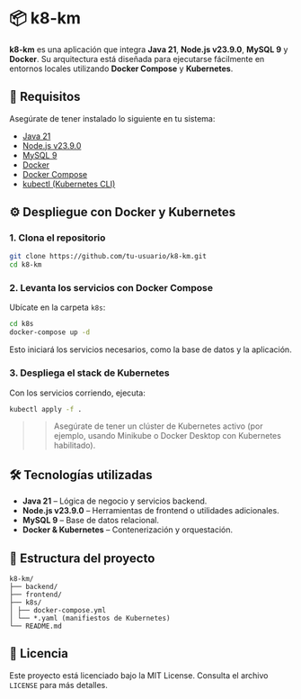 # 📦 k8-km

**k8-km** es una aplicación que integra **Java 21**, **Node.js v23.9.0**, **MySQL 9** y **Docker**. Su arquitectura está diseñada para ejecutarse fácilmente en entornos locales utilizando **Docker Compose** y **Kubernetes**.

## 🚀 Requisitos

Asegúrate de tener instalado lo siguiente en tu sistema:

- [Java 21](https://www.oracle.com/java/technologies/javase/jdk21-archive-downloads.html)
- [Node.js v23.9.0](https://nodejs.org/en/download)
- [MySQL 9](https://dev.mysql.com/downloads/mysql/)
- [Docker](https://www.docker.com/)
- [Docker Compose](https://docs.docker.com/compose/)
- [kubectl (Kubernetes CLI)](https://kubernetes.io/docs/tasks/tools/)

## ⚙️ Despliegue con Docker y Kubernetes

### 1. Clona el repositorio

```bash
git clone https://github.com/tu-usuario/k8-km.git
cd k8-km
```

### 2. Levanta los servicios con Docker Compose

Ubícate en la carpeta `k8s`:

```bash
cd k8s
docker-compose up -d
```

Esto iniciará los servicios necesarios, como la base de datos y la aplicación.

### 3. Despliega el stack de Kubernetes

Con los servicios corriendo, ejecuta:

```bash
kubectl apply -f .
```

> > Asegúrate de tener un clúster de Kubernetes activo (por ejemplo, usando Minikube o Docker Desktop con Kubernetes habilitado).

## 🛠 Tecnologías utilizadas

- **Java 21** – Lógica de negocio y servicios backend.
- **Node.js v23.9.0** – Herramientas de frontend o utilidades adicionales.
- **MySQL 9** – Base de datos relacional.
- **Docker & Kubernetes** – Contenerización y orquestación.

## 📂 Estructura del proyecto

```
k8-km/
├── backend/
├── frontend/
├── k8s/
│ ├── docker-compose.yml
│ └── *.yaml (manifiestos de Kubernetes)
└── README.md
```

## 📄 Licencia

Este proyecto está licenciado bajo la MIT License. Consulta el archivo `LICENSE` para más detalles.
